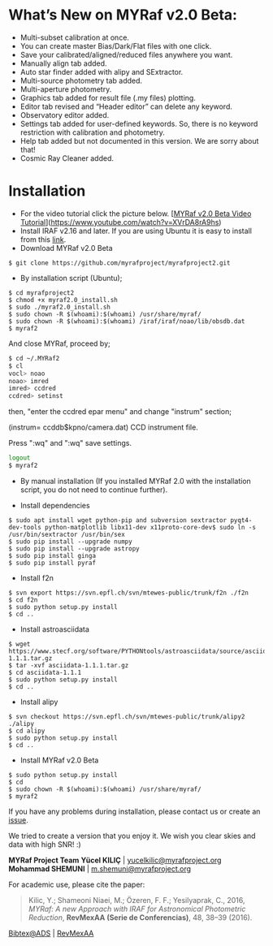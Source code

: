 # What’s New on MYRaf v2.0 Beta:
- Multi-subset calibration at once.
- You can create master Bias/Dark/Flat files with one click.
- Save your calibrated/aligned/reduced files anywhere you want.
- Manually align tab added.
- Auto star finder added with alipy and SExtractor.
- Multi-source photometry tab added.
- Multi-aperture photometry.
- Graphics tab added for result file (.my files) plotting.
- Editor tab revised and “Header editor” can delete any keyword.
- Observatory editor added.
- Settings tab added for user-defined keywords. So, there is no keyword restriction with calibration and photometry.
- Help tab added but not documented in this version. We are sorry about that!
- Cosmic Ray Cleaner added.

# Installation
- For the video tutorial click the picture below.
[[MYRaf v2.0 Beta Video Tutorial](https://img.youtube.com/vi/XVrDA8rA9hs/0.jpg)](https://www.youtube.com/watch?v=XVrDA8rA9hs)
- Install IRAF v2.16 and later. If you are using Ubuntu it is easy to install from this [link](http://www.astrosen.unam.mx/%7Efavilac/IRAF/16.04/IRAF_Ubuntu16.04.iso).
- Download MYRaf v2.0 Beta

```
$ git clone https://github.com/myrafproject/myrafproject2.git
```

- By installation script (Ubuntu);

```
$ cd myrafproject2
$ chmod +x myraf2.0_install.sh
$ sudo ./myraf2.0_install.sh
$ sudo chown -R $(whoami):$(whoami) /usr/share/myraf/
$ sudo chown -R $(whoami):$(whoami) /iraf/iraf/noao/lib/obsdb.dat
$ myraf2
```

And close MYRaf, proceed by;

```bash
$ cd ~/.MYRaf2
$ cl
vocl> noao
noao> imred
imred> ccdred
ccdred> setinst
```
then, "enter the ccdred epar menu" and change "instrum" section;

(instrum= ccddb$kpno/camera.dat) CCD instrument file.

Press ":wq" and ":wq" save settings.

```bash
logout
$ myraf2
```

- By manual installation (If you installed MYRaf 2.0 with the installation script, you do not need to continue further).

- Install dependencies

```
$ sudo apt install wget python-pip and subversion sextractor pyqt4-dev-tools python-matplotlib libx11-dev x11proto-core-dev$ sudo ln -s /usr/bin/sextractor /usr/bin/sex
$ sudo pip install --upgrade numpy
$ sudo pip install --upgrade astropy
$ sudo pip install ginga
$ sudo pip install pyraf
```
- Install f2n

```
$ svn export https://svn.epfl.ch/svn/mtewes-public/trunk/f2n ./f2n
$ cd f2n
$ sudo python setup.py install
$ cd ..
```
- Install astroasciidata

```
$ wget https://www.stecf.org/software/PYTHONtools/astroasciidata/source/asciidata-1.1.1.tar.gz
$ tar -xvf asciidata-1.1.1.tar.gz
$ cd asciidata-1.1.1
$ sudo python setup.py install
$ cd ..
```
- Install alipy

```
$ svn checkout https://svn.epfl.ch/svn/mtewes-public/trunk/alipy2 ./alipy
$ cd alipy
$ sudo python setup.py install
$ cd ..
```
- Install MYRaf v2.0 Beta

```
$ sudo python setup.py install
$ cd
$ sudo chown -R $(whoami):$(whoami) /usr/share/myraf/
$ myraf2
```

If you have any problems during installation, please contact us or create an [issue](https://github.com/myrafproject/myrafproject2/issues/new).

We tried to create a version that you enjoy it. We wish you clear skies and data with high SNR! :)

**MYRaf Project Team**
**Yücel KILIÇ** | yucelkilic@myrafproject.org
**Mohammad SHEMUNI** | m.shemuni@myrafproject.org

For academic use, please cite the paper:

> Kilic, Y.; Shameoni Niaei, M.; Özeren, F. F.; Yesilyaprak, C.,
> 2016,
> *MYRaf: A new Approach with IRAF for Astronomical Photometric Reduction*,
> **RevMexAA (Serie de Conferencias)**, 48, 38–39 (2016).

[Bibtex@ADS](http://adsabs.harvard.edu/cgi-bin/nph-bib_query?bibcode=2016RMxAC..48...38K&data_type=BIBTEX&db_key=AST&nocookieset=1)
| [RevMexAA](http://www.astroscu.unam.mx/rmaa/RMxAC..48/PDF/RMxAC..48_part-2.2.pdf)
